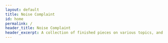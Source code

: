 ```yaml
---
layout: default
title: Noise Complaint
id: home
permalink: /
header_title: Noise Complaint
header_excerpt: A collection of finished pieces on various topics, and bullshit.
---
```




